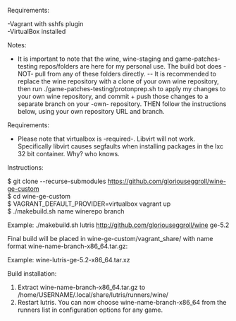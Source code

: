 Requirements:  

-Vagrant with sshfs plugin  
-VirtualBox installed  

Notes:
* It is important to note that the wine, wine-staging and game-patches-testing repos/folders are here for my personal use. The build bot does -NOT- pull from any of these folders directly. 
-- It is recommended to replace the wine repository with a clone of your own wine repository, then run ./game-patches-testing/protonprep.sh to apply my changes to your own wine repository, and commit + push those changes to a separate branch on your -own- repository. THEN follow the instructions below, using your own repository URL and branch.

Requirements:
* Please note that virtualbox is -required-. Libvirt will not work. Specifically libvirt causes segfaults when installing packages in the lxc 32 bit container. Why? who knows. 

Instructions:  

$ git clone --recurse-submodules https://github.com/gloriouseggroll/wine-ge-custom  
$ cd wine-ge-custom  
$ VAGRANT_DEFAULT_PROVIDER=virtualbox vagrant up  
$ ./makebuild.sh name winerepo branch  

Example: ./makebuild.sh lutris http://github.com/gloriouseggroll/wine ge-5.2  

Final build will be placed in wine-ge-custom/vagrant_share/ with name format wine-name-branch-x86_64.tar.gz:  

Example: wine-lutris-ge-5.2-x86_64.tar.xz  

Build installation:  

1) Extract wine-name-branch-x86_64.tar.gz to /home/USERNAME/.local/share/lutris/runners/wine/  
2) Restart lutris. You can now choose wine-name-branch-x86_64 from the runners list in configuration options for any game.  

